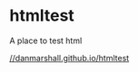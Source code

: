 # htmltest
A place to test html

[//danmarshall.github.io/htmltest](//danmarshall.github.io/htmltest)
